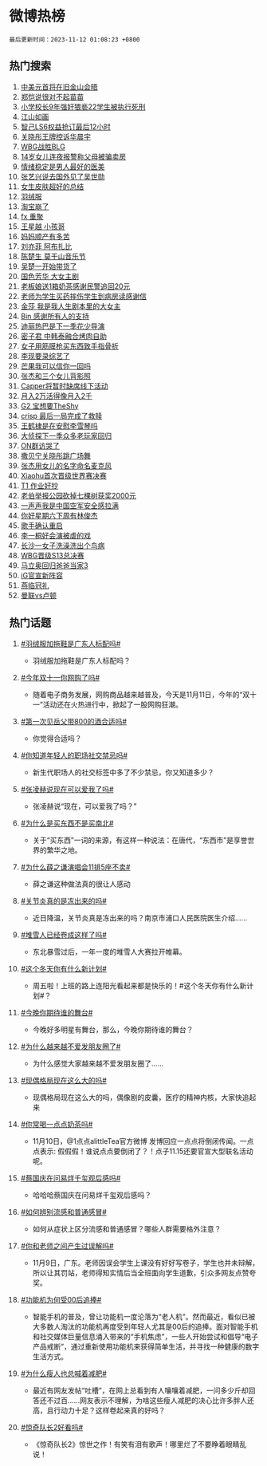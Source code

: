 # 微博热榜

`最后更新时间：2023-11-12 01:08:23 +0800`

## 热门搜索

1. [中美元首将在旧金山会晤](https://m.weibo.cn/search?containerid=100103type%3D1%26t%3D10%26q%3D%23%E4%B8%AD%E7%BE%8E%E5%85%83%E9%A6%96%E5%B0%86%E5%9C%A8%E6%97%A7%E9%87%91%E5%B1%B1%E4%BC%9A%E6%99%A4%23&stream_entry_id=51&isnewpage=1&extparam=seat%3D1%26cate%3D10103%26dgr%3D0%26pos%3D0%26q%3D%2523%25E4%25B8%25AD%25E7%25BE%258E%25E5%2585%2583%25E9%25A6%2596%25E5%25B0%2586%25E5%259C%25A8%25E6%2597%25A7%25E9%2587%2591%25E5%25B1%25B1%25E4%25BC%259A%25E6%2599%25A4%2523%26c_type%3D51%26filter_type%3Drealtimehot%26stream_entry_id%3D51%26display_time%3D1699722502%26pre_seqid%3D169972250254507129166)
1. [郑恺说很对不起苗苗](https://m.weibo.cn/search?containerid=100103type%3D1%26t%3D10%26q%3D%23%E9%83%91%E6%81%BA%E8%AF%B4%E5%BE%88%E5%AF%B9%E4%B8%8D%E8%B5%B7%E8%8B%97%E8%8B%97%23&stream_entry_id=31&isnewpage=1&extparam=seat%3D1%26flag%3D2%26dgr%3D0%26stream_entry_id%3D31%26filter_type%3Drealtimehot%26lcate%3D5001%26band_rank%3D1%26realpos%3D1%26pos%3D0%26q%3D%2523%25E9%2583%2591%25E6%2581%25BA%25E8%25AF%25B4%25E5%25BE%2588%25E5%25AF%25B9%25E4%25B8%258D%25E8%25B5%25B7%25E8%258B%2597%25E8%258B%2597%2523%26c_type%3D31%26cate%3D5001%26display_time%3D1699722502%26pre_seqid%3D169972250254507129166)
1. [小学校长9年强奸猥亵22学生被执行死刑](https://m.weibo.cn/search?containerid=100103type%3D1%26t%3D10%26q%3D%23%E5%B0%8F%E5%AD%A6%E6%A0%A1%E9%95%BF9%E5%B9%B4%E5%BC%BA%E5%A5%B8%E7%8C%A5%E4%BA%B522%E5%AD%A6%E7%94%9F%E8%A2%AB%E6%89%A7%E8%A1%8C%E6%AD%BB%E5%88%91%23&stream_entry_id=31&isnewpage=1&extparam=seat%3D1%26flag%3D1%26dgr%3D0%26stream_entry_id%3D31%26filter_type%3Drealtimehot%26lcate%3D5001%26band_rank%3D2%26realpos%3D2%26pos%3D1%26q%3D%2523%25E5%25B0%258F%25E5%25AD%25A6%25E6%25A0%25A1%25E9%2595%25BF9%25E5%25B9%25B4%25E5%25BC%25BA%25E5%25A5%25B8%25E7%258C%25A5%25E4%25BA%25B522%25E5%25AD%25A6%25E7%2594%259F%25E8%25A2%25AB%25E6%2589%25A7%25E8%25A1%258C%25E6%25AD%25BB%25E5%2588%2591%2523%26c_type%3D31%26cate%3D5001%26display_time%3D1699722502%26pre_seqid%3D169972250254507129166)
1. [江山如画](https://m.weibo.cn/search?containerid=100103type%3D1%26t%3D10%26q%3D%23%E6%B1%9F%E5%B1%B1%E5%A6%82%E7%94%BB%23&stream_entry_id=31&isnewpage=1&extparam=seat%3D1%26flag%3D0%26dgr%3D0%26stream_entry_id%3D31%26filter_type%3Drealtimehot%26lcate%3D5001%26band_rank%3D3%26realpos%3D3%26pos%3D2%26q%3D%2523%25E6%25B1%259F%25E5%25B1%25B1%25E5%25A6%2582%25E7%2594%25BB%2523%26c_type%3D31%26cate%3D5001%26display_time%3D1699722502%26pre_seqid%3D169972250254507129166)
1. [智己LS6权益抢订最后12小时](https://m.weibo.cn/search?containerid=100103type%3D1%26t%3D10%26q%3D%23%E6%99%BA%E5%B7%B1LS6%E6%9D%83%E7%9B%8A%E6%8A%A2%E8%AE%A2%E6%9C%80%E5%90%8E12%E5%B0%8F%E6%97%B6%23&stream_entry_id=31&isnewpage=1&extparam=seat%3D1%26cate%3D5001%26topic_ad%3D1%26is_ad_pos%3D1%26stream_entry_id%3D31%26filter_type%3Drealtimehot%26lcate%3D5001%26dgr%3D0%26pos%3D3%26q%3D%2523%25E6%2599%25BA%25E5%25B7%25B1LS6%25E6%259D%2583%25E7%259B%258A%25E6%258A%25A2%25E8%25AE%25A2%25E6%259C%2580%25E5%2590%258E12%25E5%25B0%258F%25E6%2597%25B6%2523%26c_type%3D31%26adid%3D211281%26band_rank%3D4%26display_time%3D1699722502%26pre_seqid%3D169972250254507129166)
1. [关晓彤王牌控诉华晨宇](https://m.weibo.cn/search?containerid=100103type%3D1%26t%3D10%26q%3D%E5%85%B3%E6%99%93%E5%BD%A4%E7%8E%8B%E7%89%8C%E6%8E%A7%E8%AF%89%E5%8D%8E%E6%99%A8%E5%AE%87&stream_entry_id=31&isnewpage=1&extparam=seat%3D1%26flag%3D2%26dgr%3D0%26stream_entry_id%3D31%26filter_type%3Drealtimehot%26lcate%3D5001%26band_rank%3D4%26realpos%3D4%26pos%3D4%26q%3D%25E5%2585%25B3%25E6%2599%2593%25E5%25BD%25A4%25E7%258E%258B%25E7%2589%258C%25E6%258E%25A7%25E8%25AF%2589%25E5%258D%258E%25E6%2599%25A8%25E5%25AE%2587%26c_type%3D31%26cate%3D5001%26display_time%3D1699722502%26pre_seqid%3D169972250254507129166)
1. [WBG战胜BLG](https://m.weibo.cn/search?containerid=100103type%3D1%26t%3D10%26q%3D%23WBG%E6%88%98%E8%83%9CBLG%23&stream_entry_id=31&isnewpage=1&extparam=seat%3D1%26flag%3D16%26dgr%3D0%26stream_entry_id%3D31%26filter_type%3Drealtimehot%26lcate%3D5001%26band_rank%3D5%26realpos%3D5%26pos%3D5%26q%3D%2523WBG%25E6%2588%2598%25E8%2583%259CBLG%2523%26c_type%3D31%26cate%3D5001%26display_time%3D1699722502%26pre_seqid%3D169972250254507129166)
1. [14岁女儿连夜报警称父母被骗卖房](https://m.weibo.cn/search?containerid=100103type%3D1%26t%3D10%26q%3D%2314%E5%B2%81%E5%A5%B3%E5%84%BF%E8%BF%9E%E5%A4%9C%E6%8A%A5%E8%AD%A6%E7%A7%B0%E7%88%B6%E6%AF%8D%E8%A2%AB%E9%AA%97%E5%8D%96%E6%88%BF%23&stream_entry_id=31&isnewpage=1&extparam=seat%3D1%26flag%3D32768%26dgr%3D0%26stream_entry_id%3D31%26filter_type%3Drealtimehot%26lcate%3D5001%26band_rank%3D6%26realpos%3D6%26pos%3D6%26q%3D%252314%25E5%25B2%2581%25E5%25A5%25B3%25E5%2584%25BF%25E8%25BF%259E%25E5%25A4%259C%25E6%258A%25A5%25E8%25AD%25A6%25E7%25A7%25B0%25E7%2588%25B6%25E6%25AF%258D%25E8%25A2%25AB%25E9%25AA%2597%25E5%258D%2596%25E6%2588%25BF%2523%26c_type%3D31%26cate%3D5001%26display_time%3D1699722502%26pre_seqid%3D169972250254507129166)
1. [情绪稳定是男人最好的医美](https://m.weibo.cn/search?containerid=100103type%3D1%26t%3D10%26q%3D%E6%83%85%E7%BB%AA%E7%A8%B3%E5%AE%9A%E6%98%AF%E7%94%B7%E4%BA%BA%E6%9C%80%E5%A5%BD%E7%9A%84%E5%8C%BB%E7%BE%8E&stream_entry_id=31&isnewpage=1&extparam=seat%3D1%26flag%3D1%26dgr%3D0%26stream_entry_id%3D31%26filter_type%3Drealtimehot%26lcate%3D5001%26band_rank%3D7%26realpos%3D7%26pos%3D7%26q%3D%25E6%2583%2585%25E7%25BB%25AA%25E7%25A8%25B3%25E5%25AE%259A%25E6%2598%25AF%25E7%2594%25B7%25E4%25BA%25BA%25E6%259C%2580%25E5%25A5%25BD%25E7%259A%2584%25E5%258C%25BB%25E7%25BE%258E%26c_type%3D31%26cate%3D5001%26display_time%3D1699722502%26pre_seqid%3D169972250254507129166)
1. [张艺兴说去国外见了吴世勋](https://m.weibo.cn/search?containerid=100103type%3D1%26t%3D10%26q%3D%23%E5%BC%A0%E8%89%BA%E5%85%B4%E8%AF%B4%E5%8E%BB%E5%9B%BD%E5%A4%96%E8%A7%81%E4%BA%86%E5%90%B4%E4%B8%96%E5%8B%8B%23&stream_entry_id=31&isnewpage=1&extparam=seat%3D1%26flag%3D0%26dgr%3D0%26stream_entry_id%3D31%26filter_type%3Drealtimehot%26lcate%3D5001%26band_rank%3D8%26realpos%3D8%26pos%3D8%26q%3D%2523%25E5%25BC%25A0%25E8%2589%25BA%25E5%2585%25B4%25E8%25AF%25B4%25E5%258E%25BB%25E5%259B%25BD%25E5%25A4%2596%25E8%25A7%2581%25E4%25BA%2586%25E5%2590%25B4%25E4%25B8%2596%25E5%258B%258B%2523%26c_type%3D31%26cate%3D5001%26display_time%3D1699722502%26pre_seqid%3D169972250254507129166)
1. [女生皮肤超好的总结](https://m.weibo.cn/search?containerid=100103type%3D1%26t%3D10%26q%3D%E5%A5%B3%E7%94%9F%E7%9A%AE%E8%82%A4%E8%B6%85%E5%A5%BD%E7%9A%84%E6%80%BB%E7%BB%93&stream_entry_id=31&isnewpage=1&extparam=seat%3D1%26flag%3D0%26dgr%3D0%26stream_entry_id%3D31%26filter_type%3Drealtimehot%26lcate%3D5001%26band_rank%3D9%26realpos%3D9%26pos%3D9%26q%3D%25E5%25A5%25B3%25E7%2594%259F%25E7%259A%25AE%25E8%2582%25A4%25E8%25B6%2585%25E5%25A5%25BD%25E7%259A%2584%25E6%2580%25BB%25E7%25BB%2593%26c_type%3D31%26cate%3D5001%26display_time%3D1699722502%26pre_seqid%3D169972250254507129166)
1. [羽绒服](https://m.weibo.cn/search?containerid=100103type%3D1%26t%3D10%26q%3D%E7%BE%BD%E7%BB%92%E6%9C%8D&stream_entry_id=31&isnewpage=1&extparam=seat%3D1%26flag%3D0%26dgr%3D0%26stream_entry_id%3D31%26filter_type%3Drealtimehot%26lcate%3D5001%26band_rank%3D10%26realpos%3D10%26pos%3D10%26q%3D%25E7%25BE%25BD%25E7%25BB%2592%25E6%259C%258D%26c_type%3D31%26cate%3D5001%26display_time%3D1699722502%26pre_seqid%3D169972250254507129166)
1. [淘宝崩了](https://m.weibo.cn/search?containerid=100103type%3D1%26t%3D10%26q%3D%E6%B7%98%E5%AE%9D%E5%B4%A9%E4%BA%86&stream_entry_id=31&isnewpage=1&extparam=seat%3D1%26flag%3D2%26dgr%3D0%26stream_entry_id%3D31%26filter_type%3Drealtimehot%26lcate%3D5001%26band_rank%3D11%26realpos%3D11%26pos%3D11%26q%3D%25E6%25B7%2598%25E5%25AE%259D%25E5%25B4%25A9%25E4%25BA%2586%26c_type%3D31%26cate%3D5001%26display_time%3D1699722502%26pre_seqid%3D169972250254507129166)
1. [fx 重聚](https://m.weibo.cn/search?containerid=100103type%3D1%26t%3D10%26q%3Dfx+%E9%87%8D%E8%81%9A&stream_entry_id=31&isnewpage=1&extparam=seat%3D1%26flag%3D0%26dgr%3D0%26stream_entry_id%3D31%26filter_type%3Drealtimehot%26lcate%3D5001%26band_rank%3D12%26realpos%3D12%26pos%3D12%26q%3Dfx%2520%25E9%2587%258D%25E8%2581%259A%26c_type%3D31%26cate%3D5001%26display_time%3D1699722502%26pre_seqid%3D169972250254507129166)
1. [王星越 小孩哥](https://m.weibo.cn/search?containerid=100103type%3D1%26t%3D10%26q%3D%E7%8E%8B%E6%98%9F%E8%B6%8A+%E5%B0%8F%E5%AD%A9%E5%93%A5&stream_entry_id=31&isnewpage=1&extparam=seat%3D1%26flag%3D0%26dgr%3D0%26stream_entry_id%3D31%26filter_type%3Drealtimehot%26lcate%3D5001%26band_rank%3D13%26realpos%3D13%26pos%3D13%26q%3D%25E7%258E%258B%25E6%2598%259F%25E8%25B6%258A%2520%25E5%25B0%258F%25E5%25AD%25A9%25E5%2593%25A5%26c_type%3D31%26cate%3D5001%26display_time%3D1699722502%26pre_seqid%3D169972250254507129166)
1. [妈妈顺产有多苦](https://m.weibo.cn/search?containerid=100103type%3D1%26t%3D10%26q%3D%23%E5%A6%88%E5%A6%88%E9%A1%BA%E4%BA%A7%E6%9C%89%E5%A4%9A%E8%8B%A6%23&stream_entry_id=31&isnewpage=1&extparam=seat%3D1%26flag%3D1%26dgr%3D0%26stream_entry_id%3D31%26filter_type%3Drealtimehot%26lcate%3D5001%26band_rank%3D14%26realpos%3D14%26pos%3D14%26q%3D%2523%25E5%25A6%2588%25E5%25A6%2588%25E9%25A1%25BA%25E4%25BA%25A7%25E6%259C%2589%25E5%25A4%259A%25E8%258B%25A6%2523%26c_type%3D31%26cate%3D5001%26display_time%3D1699722502%26pre_seqid%3D169972250254507129166)
1. [刘亦菲 阿布扎比](https://m.weibo.cn/search?containerid=100103type%3D1%26t%3D10%26q%3D%E5%88%98%E4%BA%A6%E8%8F%B2+%E9%98%BF%E5%B8%83%E6%89%8E%E6%AF%94&stream_entry_id=31&isnewpage=1&extparam=seat%3D1%26flag%3D0%26dgr%3D0%26stream_entry_id%3D31%26filter_type%3Drealtimehot%26lcate%3D5001%26band_rank%3D15%26realpos%3D15%26pos%3D15%26q%3D%25E5%2588%2598%25E4%25BA%25A6%25E8%258F%25B2%2520%25E9%2598%25BF%25E5%25B8%2583%25E6%2589%258E%25E6%25AF%2594%26c_type%3D31%26cate%3D5001%26display_time%3D1699722502%26pre_seqid%3D169972250254507129166)
1. [陈楚生 莫干山音乐节](https://m.weibo.cn/search?containerid=100103type%3D1%26t%3D10%26q%3D%E9%99%88%E6%A5%9A%E7%94%9F+%E8%8E%AB%E5%B9%B2%E5%B1%B1%E9%9F%B3%E4%B9%90%E8%8A%82&stream_entry_id=31&isnewpage=1&extparam=seat%3D1%26flag%3D0%26dgr%3D0%26stream_entry_id%3D31%26filter_type%3Drealtimehot%26lcate%3D5001%26band_rank%3D16%26realpos%3D16%26pos%3D16%26q%3D%25E9%2599%2588%25E6%25A5%259A%25E7%2594%259F%2520%25E8%258E%25AB%25E5%25B9%25B2%25E5%25B1%25B1%25E9%259F%25B3%25E4%25B9%2590%25E8%258A%2582%26c_type%3D31%26cate%3D5001%26display_time%3D1699722502%26pre_seqid%3D169972250254507129166)
1. [吴楚一开始带货了](https://m.weibo.cn/search?containerid=100103type%3D1%26t%3D10%26q%3D%23%E5%90%B4%E6%A5%9A%E4%B8%80%E5%BC%80%E5%A7%8B%E5%B8%A6%E8%B4%A7%E4%BA%86%23&stream_entry_id=31&isnewpage=1&extparam=seat%3D1%26flag%3D0%26dgr%3D0%26stream_entry_id%3D31%26filter_type%3Drealtimehot%26lcate%3D5001%26band_rank%3D17%26realpos%3D17%26pos%3D17%26q%3D%2523%25E5%2590%25B4%25E6%25A5%259A%25E4%25B8%2580%25E5%25BC%2580%25E5%25A7%258B%25E5%25B8%25A6%25E8%25B4%25A7%25E4%25BA%2586%2523%26c_type%3D31%26cate%3D5001%26display_time%3D1699722502%26pre_seqid%3D169972250254507129166)
1. [国色芳华 大女主剧](https://m.weibo.cn/search?containerid=100103type%3D1%26t%3D10%26q%3D%E5%9B%BD%E8%89%B2%E8%8A%B3%E5%8D%8E+%E5%A4%A7%E5%A5%B3%E4%B8%BB%E5%89%A7&stream_entry_id=31&isnewpage=1&extparam=seat%3D1%26flag%3D0%26dgr%3D0%26stream_entry_id%3D31%26filter_type%3Drealtimehot%26lcate%3D5001%26band_rank%3D18%26realpos%3D18%26pos%3D18%26q%3D%25E5%259B%25BD%25E8%2589%25B2%25E8%258A%25B3%25E5%258D%258E%2520%25E5%25A4%25A7%25E5%25A5%25B3%25E4%25B8%25BB%25E5%2589%25A7%26c_type%3D31%26cate%3D5001%26display_time%3D1699722502%26pre_seqid%3D169972250254507129166)
1. [老板娘送1箱奶茶感谢民警追回20元](https://m.weibo.cn/search?containerid=100103type%3D1%26t%3D10%26q%3D%23%E8%80%81%E6%9D%BF%E5%A8%98%E9%80%811%E7%AE%B1%E5%A5%B6%E8%8C%B6%E6%84%9F%E8%B0%A2%E6%B0%91%E8%AD%A6%E8%BF%BD%E5%9B%9E20%E5%85%83%23&stream_entry_id=31&isnewpage=1&extparam=seat%3D1%26flag%3D32768%26dgr%3D0%26stream_entry_id%3D31%26filter_type%3Drealtimehot%26lcate%3D5001%26band_rank%3D19%26realpos%3D19%26pos%3D19%26q%3D%2523%25E8%2580%2581%25E6%259D%25BF%25E5%25A8%2598%25E9%2580%25811%25E7%25AE%25B1%25E5%25A5%25B6%25E8%258C%25B6%25E6%2584%259F%25E8%25B0%25A2%25E6%25B0%2591%25E8%25AD%25A6%25E8%25BF%25BD%25E5%259B%259E20%25E5%2585%2583%2523%26c_type%3D31%26cate%3D5001%26display_time%3D1699722502%26pre_seqid%3D169972250254507129166)
1. [老师为学生买药摔伤学生到病房读感谢信](https://m.weibo.cn/search?containerid=100103type%3D1%26t%3D10%26q%3D%23%E8%80%81%E5%B8%88%E4%B8%BA%E5%AD%A6%E7%94%9F%E4%B9%B0%E8%8D%AF%E6%91%94%E4%BC%A4%E5%AD%A6%E7%94%9F%E5%88%B0%E7%97%85%E6%88%BF%E8%AF%BB%E6%84%9F%E8%B0%A2%E4%BF%A1%23&stream_entry_id=31&isnewpage=1&extparam=seat%3D1%26flag%3D32768%26dgr%3D0%26stream_entry_id%3D31%26filter_type%3Drealtimehot%26lcate%3D5001%26band_rank%3D20%26realpos%3D20%26pos%3D20%26q%3D%2523%25E8%2580%2581%25E5%25B8%2588%25E4%25B8%25BA%25E5%25AD%25A6%25E7%2594%259F%25E4%25B9%25B0%25E8%258D%25AF%25E6%2591%2594%25E4%25BC%25A4%25E5%25AD%25A6%25E7%2594%259F%25E5%2588%25B0%25E7%2597%2585%25E6%2588%25BF%25E8%25AF%25BB%25E6%2584%259F%25E8%25B0%25A2%25E4%25BF%25A1%2523%26c_type%3D31%26cate%3D5001%26display_time%3D1699722502%26pre_seqid%3D169972250254507129166)
1. [金莎 我是我人生剧本里的大女主](https://m.weibo.cn/search?containerid=100103type%3D1%26t%3D10%26q%3D%E9%87%91%E8%8E%8E+%E6%88%91%E6%98%AF%E6%88%91%E4%BA%BA%E7%94%9F%E5%89%A7%E6%9C%AC%E9%87%8C%E7%9A%84%E5%A4%A7%E5%A5%B3%E4%B8%BB&stream_entry_id=31&isnewpage=1&extparam=seat%3D1%26flag%3D0%26dgr%3D0%26stream_entry_id%3D31%26filter_type%3Drealtimehot%26lcate%3D5001%26band_rank%3D21%26realpos%3D21%26pos%3D21%26q%3D%25E9%2587%2591%25E8%258E%258E%2520%25E6%2588%2591%25E6%2598%25AF%25E6%2588%2591%25E4%25BA%25BA%25E7%2594%259F%25E5%2589%25A7%25E6%259C%25AC%25E9%2587%258C%25E7%259A%2584%25E5%25A4%25A7%25E5%25A5%25B3%25E4%25B8%25BB%26c_type%3D31%26cate%3D5001%26display_time%3D1699722502%26pre_seqid%3D169972250254507129166)
1. [Bin 感谢所有人的支持](https://m.weibo.cn/search?containerid=100103type%3D1%26t%3D10%26q%3DBin+%E6%84%9F%E8%B0%A2%E6%89%80%E6%9C%89%E4%BA%BA%E7%9A%84%E6%94%AF%E6%8C%81&stream_entry_id=31&isnewpage=1&extparam=seat%3D1%26flag%3D0%26dgr%3D0%26stream_entry_id%3D31%26filter_type%3Drealtimehot%26lcate%3D5001%26band_rank%3D22%26realpos%3D22%26pos%3D22%26q%3DBin%2520%25E6%2584%259F%25E8%25B0%25A2%25E6%2589%2580%25E6%259C%2589%25E4%25BA%25BA%25E7%259A%2584%25E6%2594%25AF%25E6%258C%2581%26c_type%3D31%26cate%3D5001%26display_time%3D1699722502%26pre_seqid%3D169972250254507129166)
1. [迪丽热巴是下一季花少导演](https://m.weibo.cn/search?containerid=100103type%3D1%26t%3D10%26q%3D%23%E8%BF%AA%E4%B8%BD%E7%83%AD%E5%B7%B4%E6%98%AF%E4%B8%8B%E4%B8%80%E5%AD%A3%E8%8A%B1%E5%B0%91%E5%AF%BC%E6%BC%94%23&stream_entry_id=31&isnewpage=1&extparam=seat%3D1%26flag%3D0%26dgr%3D0%26stream_entry_id%3D31%26filter_type%3Drealtimehot%26lcate%3D5001%26band_rank%3D23%26realpos%3D23%26pos%3D23%26q%3D%2523%25E8%25BF%25AA%25E4%25B8%25BD%25E7%2583%25AD%25E5%25B7%25B4%25E6%2598%25AF%25E4%25B8%258B%25E4%25B8%2580%25E5%25AD%25A3%25E8%258A%25B1%25E5%25B0%2591%25E5%25AF%25BC%25E6%25BC%2594%2523%26c_type%3D31%26cate%3D5001%26display_time%3D1699722502%26pre_seqid%3D169972250254507129166)
1. [密子君 中韩泰融合烤肉自助](https://m.weibo.cn/search?containerid=100103type%3D1%26t%3D10%26q%3D%E5%AF%86%E5%AD%90%E5%90%9B+%E4%B8%AD%E9%9F%A9%E6%B3%B0%E8%9E%8D%E5%90%88%E7%83%A4%E8%82%89%E8%87%AA%E5%8A%A9&stream_entry_id=31&isnewpage=1&extparam=seat%3D1%26flag%3D0%26dgr%3D0%26stream_entry_id%3D31%26filter_type%3Drealtimehot%26lcate%3D5001%26band_rank%3D24%26realpos%3D24%26pos%3D24%26q%3D%25E5%25AF%2586%25E5%25AD%2590%25E5%2590%259B%2520%25E4%25B8%25AD%25E9%259F%25A9%25E6%25B3%25B0%25E8%259E%258D%25E5%2590%2588%25E7%2583%25A4%25E8%2582%2589%25E8%2587%25AA%25E5%258A%25A9%26c_type%3D31%26cate%3D5001%26display_time%3D1699722502%26pre_seqid%3D169972250254507129166)
1. [女子用筋膜枪买东西致手指骨折](https://m.weibo.cn/search?containerid=100103type%3D1%26t%3D10%26q%3D%23%E5%A5%B3%E5%AD%90%E7%94%A8%E7%AD%8B%E8%86%9C%E6%9E%AA%E4%B9%B0%E4%B8%9C%E8%A5%BF%E8%87%B4%E6%89%8B%E6%8C%87%E9%AA%A8%E6%8A%98%23&stream_entry_id=31&isnewpage=1&extparam=seat%3D1%26flag%3D0%26dgr%3D0%26stream_entry_id%3D31%26filter_type%3Drealtimehot%26lcate%3D5001%26band_rank%3D25%26realpos%3D25%26pos%3D25%26q%3D%2523%25E5%25A5%25B3%25E5%25AD%2590%25E7%2594%25A8%25E7%25AD%258B%25E8%2586%259C%25E6%259E%25AA%25E4%25B9%25B0%25E4%25B8%259C%25E8%25A5%25BF%25E8%2587%25B4%25E6%2589%258B%25E6%258C%2587%25E9%25AA%25A8%25E6%258A%2598%2523%26c_type%3D31%26cate%3D5001%26display_time%3D1699722502%26pre_seqid%3D169972250254507129166)
1. [李现要录综艺了](https://m.weibo.cn/search?containerid=100103type%3D1%26t%3D10%26q%3D%23%E6%9D%8E%E7%8E%B0%E8%A6%81%E5%BD%95%E7%BB%BC%E8%89%BA%E4%BA%86%23&stream_entry_id=31&isnewpage=1&extparam=seat%3D1%26flag%3D0%26dgr%3D0%26stream_entry_id%3D31%26filter_type%3Drealtimehot%26lcate%3D5001%26band_rank%3D26%26realpos%3D26%26pos%3D26%26q%3D%2523%25E6%259D%258E%25E7%258E%25B0%25E8%25A6%2581%25E5%25BD%2595%25E7%25BB%25BC%25E8%2589%25BA%25E4%25BA%2586%2523%26c_type%3D31%26cate%3D5001%26display_time%3D1699722502%26pre_seqid%3D169972250254507129166)
1. [芒果我可以信你一回吗](https://m.weibo.cn/search?containerid=100103type%3D1%26t%3D10%26q%3D%23%E8%8A%92%E6%9E%9C%E6%88%91%E5%8F%AF%E4%BB%A5%E4%BF%A1%E4%BD%A0%E4%B8%80%E5%9B%9E%E5%90%97%23&stream_entry_id=31&isnewpage=1&extparam=seat%3D1%26flag%3D0%26dgr%3D0%26stream_entry_id%3D31%26filter_type%3Drealtimehot%26lcate%3D5001%26band_rank%3D27%26realpos%3D27%26pos%3D27%26q%3D%2523%25E8%258A%2592%25E6%259E%259C%25E6%2588%2591%25E5%258F%25AF%25E4%25BB%25A5%25E4%25BF%25A1%25E4%25BD%25A0%25E4%25B8%2580%25E5%259B%259E%25E5%2590%2597%2523%26c_type%3D31%26cate%3D5001%26display_time%3D1699722502%26pre_seqid%3D169972250254507129166)
1. [张杰和三个女儿背影照](https://m.weibo.cn/search?containerid=100103type%3D1%26t%3D10%26q%3D%23%E5%BC%A0%E6%9D%B0%E5%92%8C%E4%B8%89%E4%B8%AA%E5%A5%B3%E5%84%BF%E8%83%8C%E5%BD%B1%E7%85%A7%23&stream_entry_id=31&isnewpage=1&extparam=seat%3D1%26flag%3D0%26dgr%3D0%26stream_entry_id%3D31%26filter_type%3Drealtimehot%26lcate%3D5001%26band_rank%3D28%26realpos%3D28%26pos%3D28%26q%3D%2523%25E5%25BC%25A0%25E6%259D%25B0%25E5%2592%258C%25E4%25B8%2589%25E4%25B8%25AA%25E5%25A5%25B3%25E5%2584%25BF%25E8%2583%258C%25E5%25BD%25B1%25E7%2585%25A7%2523%26c_type%3D31%26cate%3D5001%26display_time%3D1699722502%26pre_seqid%3D169972250254507129166)
1. [Capper将暂时缺席线下活动](https://m.weibo.cn/search?containerid=100103type%3D1%26t%3D10%26q%3DCapper%E5%B0%86%E6%9A%82%E6%97%B6%E7%BC%BA%E5%B8%AD%E7%BA%BF%E4%B8%8B%E6%B4%BB%E5%8A%A8&stream_entry_id=31&isnewpage=1&extparam=seat%3D1%26flag%3D0%26dgr%3D0%26stream_entry_id%3D31%26filter_type%3Drealtimehot%26lcate%3D5001%26band_rank%3D29%26realpos%3D29%26pos%3D29%26q%3DCapper%25E5%25B0%2586%25E6%259A%2582%25E6%2597%25B6%25E7%25BC%25BA%25E5%25B8%25AD%25E7%25BA%25BF%25E4%25B8%258B%25E6%25B4%25BB%25E5%258A%25A8%26c_type%3D31%26cate%3D5001%26display_time%3D1699722502%26pre_seqid%3D169972250254507129166)
1. [月入2万活得像月入2千](https://m.weibo.cn/search?containerid=100103type%3D1%26t%3D10%26q%3D%23%E6%9C%88%E5%85%A52%E4%B8%87%E6%B4%BB%E5%BE%97%E5%83%8F%E6%9C%88%E5%85%A52%E5%8D%83%23&stream_entry_id=31&isnewpage=1&extparam=seat%3D1%26flag%3D0%26dgr%3D0%26stream_entry_id%3D31%26filter_type%3Drealtimehot%26lcate%3D5001%26band_rank%3D30%26realpos%3D30%26pos%3D30%26q%3D%2523%25E6%259C%2588%25E5%2585%25A52%25E4%25B8%2587%25E6%25B4%25BB%25E5%25BE%2597%25E5%2583%258F%25E6%259C%2588%25E5%2585%25A52%25E5%258D%2583%2523%26c_type%3D31%26cate%3D5001%26display_time%3D1699722502%26pre_seqid%3D169972250254507129166)
1. [G2 宝想要TheShy](https://m.weibo.cn/search?containerid=100103type%3D1%26t%3D10%26q%3DG2+%E5%AE%9D%E6%83%B3%E8%A6%81TheShy&stream_entry_id=31&isnewpage=1&extparam=seat%3D1%26flag%3D0%26dgr%3D0%26stream_entry_id%3D31%26filter_type%3Drealtimehot%26lcate%3D5001%26band_rank%3D31%26realpos%3D31%26pos%3D31%26q%3DG2%2520%25E5%25AE%259D%25E6%2583%25B3%25E8%25A6%2581TheShy%26c_type%3D31%26cate%3D5001%26display_time%3D1699722502%26pre_seqid%3D169972250254507129166)
1. [crisp 最后一局完成了救赎](https://m.weibo.cn/search?containerid=100103type%3D1%26t%3D10%26q%3Dcrisp+%E6%9C%80%E5%90%8E%E4%B8%80%E5%B1%80%E5%AE%8C%E6%88%90%E4%BA%86%E6%95%91%E8%B5%8E&stream_entry_id=31&isnewpage=1&extparam=seat%3D1%26flag%3D0%26dgr%3D0%26stream_entry_id%3D31%26filter_type%3Drealtimehot%26lcate%3D5001%26band_rank%3D32%26realpos%3D32%26pos%3D32%26q%3Dcrisp%2520%25E6%259C%2580%25E5%2590%258E%25E4%25B8%2580%25E5%25B1%2580%25E5%25AE%258C%25E6%2588%2590%25E4%25BA%2586%25E6%2595%2591%25E8%25B5%258E%26c_type%3D31%26cate%3D5001%26display_time%3D1699722502%26pre_seqid%3D169972250254507129166)
1. [王鹤棣是在安慰李雪琴吗](https://m.weibo.cn/search?containerid=100103type%3D1%26t%3D10%26q%3D%23%E7%8E%8B%E9%B9%A4%E6%A3%A3%E6%98%AF%E5%9C%A8%E5%AE%89%E6%85%B0%E6%9D%8E%E9%9B%AA%E7%90%B4%E5%90%97%23&stream_entry_id=31&isnewpage=1&extparam=seat%3D1%26flag%3D0%26dgr%3D0%26stream_entry_id%3D31%26filter_type%3Drealtimehot%26lcate%3D5001%26band_rank%3D33%26realpos%3D33%26pos%3D33%26q%3D%2523%25E7%258E%258B%25E9%25B9%25A4%25E6%25A3%25A3%25E6%2598%25AF%25E5%259C%25A8%25E5%25AE%2589%25E6%2585%25B0%25E6%259D%258E%25E9%259B%25AA%25E7%2590%25B4%25E5%2590%2597%2523%26c_type%3D31%26cate%3D5001%26display_time%3D1699722502%26pre_seqid%3D169972250254507129166)
1. [大侦探下一季众多老玩家回归](https://m.weibo.cn/search?containerid=100103type%3D1%26t%3D10%26q%3D%23%E5%A4%A7%E4%BE%A6%E6%8E%A2%E4%B8%8B%E4%B8%80%E5%AD%A3%E4%BC%97%E5%A4%9A%E8%80%81%E7%8E%A9%E5%AE%B6%E5%9B%9E%E5%BD%92%23&stream_entry_id=31&isnewpage=1&extparam=seat%3D1%26flag%3D0%26dgr%3D0%26stream_entry_id%3D31%26filter_type%3Drealtimehot%26lcate%3D5001%26band_rank%3D34%26realpos%3D34%26pos%3D34%26q%3D%2523%25E5%25A4%25A7%25E4%25BE%25A6%25E6%258E%25A2%25E4%25B8%258B%25E4%25B8%2580%25E5%25AD%25A3%25E4%25BC%2597%25E5%25A4%259A%25E8%2580%2581%25E7%258E%25A9%25E5%25AE%25B6%25E5%259B%259E%25E5%25BD%2592%2523%26c_type%3D31%26cate%3D5001%26display_time%3D1699722502%26pre_seqid%3D169972250254507129166)
1. [ON群访哭了](https://m.weibo.cn/search?containerid=100103type%3D1%26t%3D10%26q%3D%23ON%E7%BE%A4%E8%AE%BF%E5%93%AD%E4%BA%86%23&stream_entry_id=31&isnewpage=1&extparam=seat%3D1%26flag%3D0%26dgr%3D0%26stream_entry_id%3D31%26filter_type%3Drealtimehot%26lcate%3D5001%26band_rank%3D35%26realpos%3D35%26pos%3D35%26q%3D%2523ON%25E7%25BE%25A4%25E8%25AE%25BF%25E5%2593%25AD%25E4%25BA%2586%2523%26c_type%3D31%26cate%3D5001%26display_time%3D1699722502%26pre_seqid%3D169972250254507129166)
1. [撒贝宁关晓彤跳广场舞](https://m.weibo.cn/search?containerid=100103type%3D1%26t%3D10%26q%3D%23%E6%92%92%E8%B4%9D%E5%AE%81%E5%85%B3%E6%99%93%E5%BD%A4%E8%B7%B3%E5%B9%BF%E5%9C%BA%E8%88%9E%23&stream_entry_id=31&isnewpage=1&extparam=seat%3D1%26flag%3D1%26dgr%3D0%26stream_entry_id%3D31%26filter_type%3Drealtimehot%26lcate%3D5001%26band_rank%3D36%26realpos%3D36%26pos%3D36%26q%3D%2523%25E6%2592%2592%25E8%25B4%259D%25E5%25AE%2581%25E5%2585%25B3%25E6%2599%2593%25E5%25BD%25A4%25E8%25B7%25B3%25E5%25B9%25BF%25E5%259C%25BA%25E8%2588%259E%2523%26c_type%3D31%26cate%3D5001%26display_time%3D1699722502%26pre_seqid%3D169972250254507129166)
1. [张杰用女儿的名字命名麦克风](https://m.weibo.cn/search?containerid=100103type%3D1%26t%3D10%26q%3D%23%E5%BC%A0%E6%9D%B0%E7%94%A8%E5%A5%B3%E5%84%BF%E7%9A%84%E5%90%8D%E5%AD%97%E5%91%BD%E5%90%8D%E9%BA%A6%E5%85%8B%E9%A3%8E%23&stream_entry_id=31&isnewpage=1&extparam=seat%3D1%26flag%3D0%26dgr%3D0%26stream_entry_id%3D31%26filter_type%3Drealtimehot%26lcate%3D5001%26band_rank%3D37%26realpos%3D37%26pos%3D37%26q%3D%2523%25E5%25BC%25A0%25E6%259D%25B0%25E7%2594%25A8%25E5%25A5%25B3%25E5%2584%25BF%25E7%259A%2584%25E5%2590%258D%25E5%25AD%2597%25E5%2591%25BD%25E5%2590%258D%25E9%25BA%25A6%25E5%2585%258B%25E9%25A3%258E%2523%26c_type%3D31%26cate%3D5001%26display_time%3D1699722502%26pre_seqid%3D169972250254507129166)
1. [Xiaohu首次晋级世界赛决赛](https://m.weibo.cn/search?containerid=100103type%3D1%26t%3D10%26q%3D%23Xiaohu%E9%A6%96%E6%AC%A1%E6%99%8B%E7%BA%A7%E4%B8%96%E7%95%8C%E8%B5%9B%E5%86%B3%E8%B5%9B%23&stream_entry_id=31&isnewpage=1&extparam=seat%3D1%26flag%3D0%26dgr%3D0%26stream_entry_id%3D31%26filter_type%3Drealtimehot%26lcate%3D5001%26band_rank%3D38%26realpos%3D38%26pos%3D38%26q%3D%2523Xiaohu%25E9%25A6%2596%25E6%25AC%25A1%25E6%2599%258B%25E7%25BA%25A7%25E4%25B8%2596%25E7%2595%258C%25E8%25B5%259B%25E5%2586%25B3%25E8%25B5%259B%2523%26c_type%3D31%26cate%3D5001%26display_time%3D1699722502%26pre_seqid%3D169972250254507129166)
1. [T1 作业好抄](https://m.weibo.cn/search?containerid=100103type%3D1%26t%3D10%26q%3DT1+%E4%BD%9C%E4%B8%9A%E5%A5%BD%E6%8A%84&stream_entry_id=31&isnewpage=1&extparam=seat%3D1%26flag%3D0%26dgr%3D0%26stream_entry_id%3D31%26filter_type%3Drealtimehot%26lcate%3D5001%26band_rank%3D39%26realpos%3D39%26pos%3D39%26q%3DT1%2520%25E4%25BD%259C%25E4%25B8%259A%25E5%25A5%25BD%25E6%258A%2584%26c_type%3D31%26cate%3D5001%26display_time%3D1699722502%26pre_seqid%3D169972250254507129166)
1. [老伯举报公园砍掉七棵树获奖2000元](https://m.weibo.cn/search?containerid=100103type%3D1%26t%3D10%26q%3D%23%E8%80%81%E4%BC%AF%E4%B8%BE%E6%8A%A5%E5%85%AC%E5%9B%AD%E7%A0%8D%E6%8E%89%E4%B8%83%E6%A3%B5%E6%A0%91%E8%8E%B7%E5%A5%962000%E5%85%83%23&stream_entry_id=31&isnewpage=1&extparam=seat%3D1%26flag%3D32768%26dgr%3D0%26stream_entry_id%3D31%26filter_type%3Drealtimehot%26lcate%3D5001%26band_rank%3D40%26realpos%3D40%26pos%3D40%26q%3D%2523%25E8%2580%2581%25E4%25BC%25AF%25E4%25B8%25BE%25E6%258A%25A5%25E5%2585%25AC%25E5%259B%25AD%25E7%25A0%258D%25E6%258E%2589%25E4%25B8%2583%25E6%25A3%25B5%25E6%25A0%2591%25E8%258E%25B7%25E5%25A5%25962000%25E5%2585%2583%2523%26c_type%3D31%26cate%3D5001%26display_time%3D1699722502%26pre_seqid%3D169972250254507129166)
1. [一声声我是中国空军安全感拉满](https://m.weibo.cn/search?containerid=100103type%3D1%26t%3D10%26q%3D%23%E4%B8%80%E5%A3%B0%E5%A3%B0%E6%88%91%E6%98%AF%E4%B8%AD%E5%9B%BD%E7%A9%BA%E5%86%9B%E5%AE%89%E5%85%A8%E6%84%9F%E6%8B%89%E6%BB%A1%23&stream_entry_id=31&isnewpage=1&extparam=seat%3D1%26flag%3D0%26dgr%3D0%26stream_entry_id%3D31%26filter_type%3Drealtimehot%26lcate%3D5001%26band_rank%3D41%26realpos%3D41%26pos%3D41%26q%3D%2523%25E4%25B8%2580%25E5%25A3%25B0%25E5%25A3%25B0%25E6%2588%2591%25E6%2598%25AF%25E4%25B8%25AD%25E5%259B%25BD%25E7%25A9%25BA%25E5%2586%259B%25E5%25AE%2589%25E5%2585%25A8%25E6%2584%259F%25E6%258B%2589%25E6%25BB%25A1%2523%26c_type%3D31%26cate%3D5001%26display_time%3D1699722502%26pre_seqid%3D169972250254507129166)
1. [你好星期六下周有林俊杰](https://m.weibo.cn/search?containerid=100103type%3D1%26t%3D10%26q%3D%23%E4%BD%A0%E5%A5%BD%E6%98%9F%E6%9C%9F%E5%85%AD%E4%B8%8B%E5%91%A8%E6%9C%89%E6%9E%97%E4%BF%8A%E6%9D%B0%23&stream_entry_id=31&isnewpage=1&extparam=seat%3D1%26flag%3D0%26dgr%3D0%26stream_entry_id%3D31%26filter_type%3Drealtimehot%26lcate%3D5001%26band_rank%3D42%26realpos%3D42%26pos%3D42%26q%3D%2523%25E4%25BD%25A0%25E5%25A5%25BD%25E6%2598%259F%25E6%259C%259F%25E5%2585%25AD%25E4%25B8%258B%25E5%2591%25A8%25E6%259C%2589%25E6%259E%2597%25E4%25BF%258A%25E6%259D%25B0%2523%26c_type%3D31%26cate%3D5001%26display_time%3D1699722502%26pre_seqid%3D169972250254507129166)
1. [歌手确认重启](https://m.weibo.cn/search?containerid=100103type%3D1%26t%3D10%26q%3D%23%E6%AD%8C%E6%89%8B%E7%A1%AE%E8%AE%A4%E9%87%8D%E5%90%AF%23&stream_entry_id=31&isnewpage=1&extparam=seat%3D1%26flag%3D0%26dgr%3D0%26stream_entry_id%3D31%26filter_type%3Drealtimehot%26lcate%3D5001%26band_rank%3D43%26realpos%3D43%26pos%3D43%26q%3D%2523%25E6%25AD%258C%25E6%2589%258B%25E7%25A1%25AE%25E8%25AE%25A4%25E9%2587%258D%25E5%2590%25AF%2523%26c_type%3D31%26cate%3D5001%26display_time%3D1699722502%26pre_seqid%3D169972250254507129166)
1. [李一桐好会演被虐的戏](https://m.weibo.cn/search?containerid=100103type%3D1%26t%3D10%26q%3D%E6%9D%8E%E4%B8%80%E6%A1%90%E5%A5%BD%E4%BC%9A%E6%BC%94%E8%A2%AB%E8%99%90%E7%9A%84%E6%88%8F&stream_entry_id=31&isnewpage=1&extparam=seat%3D1%26flag%3D0%26dgr%3D0%26stream_entry_id%3D31%26filter_type%3Drealtimehot%26lcate%3D5001%26band_rank%3D44%26realpos%3D44%26pos%3D44%26q%3D%25E6%259D%258E%25E4%25B8%2580%25E6%25A1%2590%25E5%25A5%25BD%25E4%25BC%259A%25E6%25BC%2594%25E8%25A2%25AB%25E8%2599%2590%25E7%259A%2584%25E6%2588%258F%26c_type%3D31%26cate%3D5001%26display_time%3D1699722502%26pre_seqid%3D169972250254507129166)
1. [长沙一女子洗澡洗出个鸟病](https://m.weibo.cn/search?containerid=100103type%3D1%26t%3D10%26q%3D%23%E9%95%BF%E6%B2%99%E4%B8%80%E5%A5%B3%E5%AD%90%E6%B4%97%E6%BE%A1%E6%B4%97%E5%87%BA%E4%B8%AA%E9%B8%9F%E7%97%85%23&stream_entry_id=31&isnewpage=1&extparam=seat%3D1%26flag%3D0%26dgr%3D0%26stream_entry_id%3D31%26filter_type%3Drealtimehot%26lcate%3D5001%26band_rank%3D45%26realpos%3D45%26pos%3D45%26q%3D%2523%25E9%2595%25BF%25E6%25B2%2599%25E4%25B8%2580%25E5%25A5%25B3%25E5%25AD%2590%25E6%25B4%2597%25E6%25BE%25A1%25E6%25B4%2597%25E5%2587%25BA%25E4%25B8%25AA%25E9%25B8%259F%25E7%2597%2585%2523%26c_type%3D31%26cate%3D5001%26display_time%3D1699722502%26pre_seqid%3D169972250254507129166)
1. [WBG晋级S13总决赛](https://m.weibo.cn/search?containerid=100103type%3D1%26t%3D10%26q%3D%23WBG%E6%99%8B%E7%BA%A7S13%E6%80%BB%E5%86%B3%E8%B5%9B%23&stream_entry_id=31&isnewpage=1&extparam=seat%3D1%26flag%3D0%26dgr%3D0%26stream_entry_id%3D31%26filter_type%3Drealtimehot%26lcate%3D5001%26band_rank%3D46%26realpos%3D46%26pos%3D46%26q%3D%2523WBG%25E6%2599%258B%25E7%25BA%25A7S13%25E6%2580%25BB%25E5%2586%25B3%25E8%25B5%259B%2523%26c_type%3D31%26cate%3D5001%26display_time%3D1699722502%26pre_seqid%3D169972250254507129166)
1. [马立奥回归爸爸当家3](https://m.weibo.cn/search?containerid=100103type%3D1%26t%3D10%26q%3D%23%E9%A9%AC%E7%AB%8B%E5%A5%A5%E5%9B%9E%E5%BD%92%E7%88%B8%E7%88%B8%E5%BD%93%E5%AE%B63%23&stream_entry_id=31&isnewpage=1&extparam=seat%3D1%26flag%3D0%26dgr%3D0%26stream_entry_id%3D31%26filter_type%3Drealtimehot%26lcate%3D5001%26band_rank%3D47%26realpos%3D47%26pos%3D47%26q%3D%2523%25E9%25A9%25AC%25E7%25AB%258B%25E5%25A5%25A5%25E5%259B%259E%25E5%25BD%2592%25E7%2588%25B8%25E7%2588%25B8%25E5%25BD%2593%25E5%25AE%25B63%2523%26c_type%3D31%26cate%3D5001%26display_time%3D1699722502%26pre_seqid%3D169972250254507129166)
1. [iG官宣新阵容](https://m.weibo.cn/search?containerid=100103type%3D1%26t%3D10%26q%3DiG%E5%AE%98%E5%AE%A3%E6%96%B0%E9%98%B5%E5%AE%B9&stream_entry_id=31&isnewpage=1&extparam=seat%3D1%26flag%3D0%26dgr%3D0%26stream_entry_id%3D31%26filter_type%3Drealtimehot%26lcate%3D5001%26band_rank%3D48%26realpos%3D48%26pos%3D48%26q%3DiG%25E5%25AE%2598%25E5%25AE%25A3%25E6%2596%25B0%25E9%2598%25B5%25E5%25AE%25B9%26c_type%3D31%26cate%3D5001%26display_time%3D1699722502%26pre_seqid%3D169972250254507129166)
1. [燕临冠礼](https://m.weibo.cn/search?containerid=100103type%3D1%26t%3D10%26q%3D%E7%87%95%E4%B8%B4%E5%86%A0%E7%A4%BC&stream_entry_id=31&isnewpage=1&extparam=seat%3D1%26flag%3D1%26dgr%3D0%26stream_entry_id%3D31%26filter_type%3Drealtimehot%26lcate%3D5001%26band_rank%3D49%26realpos%3D49%26pos%3D49%26q%3D%25E7%2587%2595%25E4%25B8%25B4%25E5%2586%25A0%25E7%25A4%25BC%26c_type%3D31%26cate%3D5001%26display_time%3D1699722502%26pre_seqid%3D169972250254507129166)
1. [曼联vs卢顿](https://m.weibo.cn/search?containerid=100103type%3D1%26t%3D10%26q%3D%23%E6%9B%BC%E8%81%94vs%E5%8D%A2%E9%A1%BF%23&stream_entry_id=31&isnewpage=1&extparam=seat%3D1%26flag%3D0%26dgr%3D0%26stream_entry_id%3D31%26filter_type%3Drealtimehot%26lcate%3D5001%26band_rank%3D50%26realpos%3D50%26pos%3D50%26q%3D%2523%25E6%259B%25BC%25E8%2581%2594vs%25E5%258D%25A2%25E9%25A1%25BF%2523%26c_type%3D31%26cate%3D5001%26display_time%3D1699722502%26pre_seqid%3D169972250254507129166)

## 热门话题

1. [#羽绒服加拖鞋是广东人标配吗#](https://m.weibo.cn/search?containerid=231522type%3D1%26t%3D10%26q%3D%23%E7%BE%BD%E7%BB%92%E6%9C%8D%E5%8A%A0%E6%8B%96%E9%9E%8B%E6%98%AF%E5%B9%BF%E4%B8%9C%E4%BA%BA%E6%A0%87%E9%85%8D%E5%90%97%23&stream_entry_id=128&isnewpage=1&extparam=seat%3D1%26c_type%3D128%26pos%3D1-0-0%26unitid%3D1699626503321%26dgr%3D0%26cate%3D5004%26lcate%3D5004%26display_time%3D1699722503%26pre_seqid%3D169972250350902142126)
    - 羽绒服加拖鞋是广东人标配吗？

1. [#今年双十一你网购了吗#](https://m.weibo.cn/search?containerid=231522type%3D1%26t%3D10%26q%3D%23%E4%BB%8A%E5%B9%B4%E5%8F%8C%E5%8D%81%E4%B8%80%E4%BD%A0%E7%BD%91%E8%B4%AD%E4%BA%86%E5%90%97%23&stream_entry_id=128&isnewpage=1&extparam=seat%3D1%26c_type%3D128%26pos%3D1-0-1%26unitid%3D1699702046563%26dgr%3D0%26cate%3D5004%26lcate%3D5004%26display_time%3D1699722503%26pre_seqid%3D169972250350902142126)
    - 随着电子商务发展，网购商品越来越普及，今天是11月11日，今年的“双十一”活动还在火热进行中，掀起了一股网购狂潮。

1. [#第一次见岳父带800的酒合适吗#](https://m.weibo.cn/search?containerid=231522type%3D1%26t%3D10%26q%3D%23%E7%AC%AC%E4%B8%80%E6%AC%A1%E8%A7%81%E5%B2%B3%E7%88%B6%E5%B8%A6800%E7%9A%84%E9%85%92%E5%90%88%E9%80%82%E5%90%97%23&stream_entry_id=128&isnewpage=1&extparam=seat%3D1%26c_type%3D128%26pos%3D1-0-2%26unitid%3D1699699347782%26dgr%3D0%26cate%3D5004%26lcate%3D5004%26display_time%3D1699722503%26pre_seqid%3D169972250350902142126)
    - 你觉得合适吗？

1. [#你知道年轻人的职场社交禁忌吗#](https://m.weibo.cn/search?containerid=231522type%3D1%26t%3D10%26q%3D%23%E4%BD%A0%E7%9F%A5%E9%81%93%E5%B9%B4%E8%BD%BB%E4%BA%BA%E7%9A%84%E8%81%8C%E5%9C%BA%E7%A4%BE%E4%BA%A4%E7%A6%81%E5%BF%8C%E5%90%97%23&stream_entry_id=128&isnewpage=1&extparam=seat%3D1%26c_type%3D128%26pos%3D1-0-3%26unitid%3D1699708081842%26dgr%3D0%26cate%3D5004%26lcate%3D5004%26display_time%3D1699722503%26pre_seqid%3D169972250350902142126)
    - 新生代职场人的社交标签中多了不少禁忌，你又知道多少？

1. [#张凌赫说现在可以爱我了吗#](https://m.weibo.cn/search?containerid=231522type%3D1%26t%3D10%26q%3D%23%E5%BC%A0%E5%87%8C%E8%B5%AB%E8%AF%B4%E7%8E%B0%E5%9C%A8%E5%8F%AF%E4%BB%A5%E7%88%B1%E6%88%91%E4%BA%86%E5%90%97%23&stream_entry_id=128&isnewpage=1&extparam=seat%3D1%26c_type%3D128%26pos%3D1-0-4%26unitid%3D1699687063670%26dgr%3D0%26cate%3D5004%26lcate%3D5004%26display_time%3D1699722503%26pre_seqid%3D169972250350902142126)
    - 张凌赫说“现在，可以爱我了吗？”

1. [#为什么是买东西不是买南北#](https://m.weibo.cn/search?containerid=231522type%3D1%26t%3D10%26q%3D%23%E4%B8%BA%E4%BB%80%E4%B9%88%E6%98%AF%E4%B9%B0%E4%B8%9C%E8%A5%BF%E4%B8%8D%E6%98%AF%E4%B9%B0%E5%8D%97%E5%8C%97%23&stream_entry_id=128&isnewpage=1&extparam=seat%3D1%26c_type%3D128%26pos%3D1-0-5%26unitid%3D1699620838812%26dgr%3D0%26cate%3D5004%26lcate%3D5004%26display_time%3D1699722503%26pre_seqid%3D169972250350902142126)
    - 关于“买东西”一词的来源，有这样一种说法：在唐代，“东西市”是享誉世界的繁华之地。

1. [#为什么薛之谦演唱会11排5座不卖#](https://m.weibo.cn/search?containerid=231522type%3D1%26t%3D10%26q%3D%23%E4%B8%BA%E4%BB%80%E4%B9%88%E8%96%9B%E4%B9%8B%E8%B0%A6%E6%BC%94%E5%94%B1%E4%BC%9A11%E6%8E%925%E5%BA%A7%E4%B8%8D%E5%8D%96%23&stream_entry_id=128&isnewpage=1&extparam=seat%3D1%26c_type%3D128%26pos%3D1-0-6%26unitid%3D1699592889364%26dgr%3D0%26cate%3D5004%26lcate%3D5004%26display_time%3D1699722503%26pre_seqid%3D169972250350902142126)
    - 薛之谦这种做法真的很让人感动

1. [#关节炎真的是冻出来的吗#](https://m.weibo.cn/search?containerid=231522type%3D1%26t%3D10%26q%3D%23%E5%85%B3%E8%8A%82%E7%82%8E%E7%9C%9F%E7%9A%84%E6%98%AF%E5%86%BB%E5%87%BA%E6%9D%A5%E7%9A%84%E5%90%97%23&stream_entry_id=128&isnewpage=1&extparam=seat%3D1%26c_type%3D128%26pos%3D1-0-7%26unitid%3D1699672668662%26dgr%3D0%26cate%3D5004%26lcate%3D5004%26display_time%3D1699722503%26pre_seqid%3D169972250350902142126)
    - 近日降温，关节炎真是冻出来的吗？南京市浦口人民医院医生介绍……

1. [#堆雪人已经卷成这样了吗#](https://m.weibo.cn/search?containerid=231522type%3D1%26t%3D10%26q%3D%23%E5%A0%86%E9%9B%AA%E4%BA%BA%E5%B7%B2%E7%BB%8F%E5%8D%B7%E6%88%90%E8%BF%99%E6%A0%B7%E4%BA%86%E5%90%97%23&stream_entry_id=128&isnewpage=1&extparam=seat%3D1%26c_type%3D128%26pos%3D1-0-8%26unitid%3D1699688554640%26dgr%3D0%26cate%3D5004%26lcate%3D5004%26display_time%3D1699722503%26pre_seqid%3D169972250350902142126)
    - 东北暴雪过后，一年一度的堆雪人大赛拉开帷幕。

1. [#这个冬天你有什么新计划#](https://m.weibo.cn/search?containerid=231522type%3D1%26t%3D10%26q%3D%23%E8%BF%99%E4%B8%AA%E5%86%AC%E5%A4%A9%E4%BD%A0%E6%9C%89%E4%BB%80%E4%B9%88%E6%96%B0%E8%AE%A1%E5%88%92%23&stream_entry_id=128&isnewpage=1&extparam=seat%3D1%26c_type%3D128%26pos%3D1-0-9%26unitid%3D1699584177659%26dgr%3D0%26cate%3D5004%26lcate%3D5004%26display_time%3D1699722503%26pre_seqid%3D169972250350902142126)
    - 周五啦！上班的路上连阳光看起来都是快乐的！#这个冬天你有什么新计划#？

1. [#今晚你期待谁的舞台#](https://m.weibo.cn/search?containerid=231522type%3D1%26t%3D10%26q%3D%23%E4%BB%8A%E6%99%9A%E4%BD%A0%E6%9C%9F%E5%BE%85%E8%B0%81%E7%9A%84%E8%88%9E%E5%8F%B0%23&stream_entry_id=128&isnewpage=1&extparam=seat%3D1%26c_type%3D128%26pos%3D1-0-10%26unitid%3D1699583278797%26dgr%3D0%26cate%3D5004%26lcate%3D5004%26display_time%3D1699722503%26pre_seqid%3D169972250350902142126)
    - 今晚好多明星有舞台，那么，今晚你期待谁的舞台？ ​​​

1. [#为什么越来越不爱发朋友圈了#](https://m.weibo.cn/search?containerid=231522type%3D1%26t%3D10%26q%3D%23%E4%B8%BA%E4%BB%80%E4%B9%88%E8%B6%8A%E6%9D%A5%E8%B6%8A%E4%B8%8D%E7%88%B1%E5%8F%91%E6%9C%8B%E5%8F%8B%E5%9C%88%E4%BA%86%23&stream_entry_id=128&isnewpage=1&extparam=seat%3D1%26c_type%3D128%26pos%3D1-0-11%26unitid%3D1699585984804%26dgr%3D0%26cate%3D5004%26lcate%3D5004%26display_time%3D1699722503%26pre_seqid%3D169972250350902142126)
    - 为什么感觉大家越来越不爱发朋友圈了……

1. [#现偶格局现在这么大的吗#](https://m.weibo.cn/search?containerid=231522type%3D1%26t%3D10%26q%3D%23%E7%8E%B0%E5%81%B6%E6%A0%BC%E5%B1%80%E7%8E%B0%E5%9C%A8%E8%BF%99%E4%B9%88%E5%A4%A7%E7%9A%84%E5%90%97%23&stream_entry_id=128&isnewpage=1&extparam=seat%3D1%26c_type%3D128%26pos%3D1-0-12%26unitid%3D1699587808030%26dgr%3D0%26cate%3D5004%26lcate%3D5004%26display_time%3D1699722503%26pre_seqid%3D169972250350902142126)
    - 现偶格局现在这么大的吗，偶像剧的皮囊，医疗的精神内核，大家快追起来

1. [#你常喝一点点奶茶吗#](https://m.weibo.cn/search?containerid=231522type%3D1%26t%3D10%26q%3D%23%E4%BD%A0%E5%B8%B8%E5%96%9D%E4%B8%80%E7%82%B9%E7%82%B9%E5%A5%B6%E8%8C%B6%E5%90%97%23&stream_entry_id=128&isnewpage=1&extparam=seat%3D1%26c_type%3D128%26pos%3D1-0-13%26unitid%3D1699626514720%26dgr%3D0%26cate%3D5004%26lcate%3D5004%26display_time%3D1699722503%26pre_seqid%3D169972250350902142126)
    - 11月10日，@1点点alittleTea官方微博 发博回应一点点将倒闭传闻。一点点表示: 假假假！谁说点点要倒闭了？！点子11.15还要官宣大型联名活动呢。

1. [#蔡国庆在问易烊千玺观后感吗#](https://m.weibo.cn/search?containerid=231522type%3D1%26t%3D10%26q%3D%23%E8%94%A1%E5%9B%BD%E5%BA%86%E5%9C%A8%E9%97%AE%E6%98%93%E7%83%8A%E5%8D%83%E7%8E%BA%E8%A7%82%E5%90%8E%E6%84%9F%E5%90%97%23&stream_entry_id=128&isnewpage=1&extparam=seat%3D1%26c_type%3D128%26pos%3D1-0-14%26unitid%3D1699664889344%26dgr%3D0%26cate%3D5004%26lcate%3D5004%26display_time%3D1699722503%26pre_seqid%3D169972250350902142126)
    - 哈哈哈蔡国庆在问易烊千玺观后感吗？

1. [#如何辨别流感和普通感冒#](https://m.weibo.cn/search?containerid=231522type%3D1%26t%3D10%26q%3D%23%E5%A6%82%E4%BD%95%E8%BE%A8%E5%88%AB%E6%B5%81%E6%84%9F%E5%92%8C%E6%99%AE%E9%80%9A%E6%84%9F%E5%86%92%23&stream_entry_id=128&isnewpage=1&extparam=seat%3D1%26c_type%3D128%26pos%3D1-0-15%26unitid%3D1699665166009%26dgr%3D0%26cate%3D5004%26lcate%3D5004%26display_time%3D1699722503%26pre_seqid%3D169972250350902142126)
    - 如何从症状上区分流感和普通感冒？哪些人群需要格外注意？

1. [#你和老师之间产生过误解吗#](https://m.weibo.cn/search?containerid=231522type%3D1%26t%3D10%26q%3D%23%E4%BD%A0%E5%92%8C%E8%80%81%E5%B8%88%E4%B9%8B%E9%97%B4%E4%BA%A7%E7%94%9F%E8%BF%87%E8%AF%AF%E8%A7%A3%E5%90%97%23&stream_entry_id=128&isnewpage=1&extparam=seat%3D1%26c_type%3D128%26pos%3D1-0-16%26unitid%3D1699685567922%26dgr%3D0%26cate%3D5004%26lcate%3D5004%26display_time%3D1699722503%26pre_seqid%3D169972250350902142126)
    - 11月9日，广东。老师因误会学生上课没有好好写卷子，学生也并未辩解，所以让其罚站，老师得知实情后当全班面向学生道歉，引众多网友点赞夸奖。

1. [#功能机为何受00后追捧#](https://m.weibo.cn/search?containerid=231522type%3D1%26t%3D10%26q%3D%23%E5%8A%9F%E8%83%BD%E6%9C%BA%E4%B8%BA%E4%BD%95%E5%8F%9700%E5%90%8E%E8%BF%BD%E6%8D%A7%23&stream_entry_id=128&isnewpage=1&extparam=seat%3D1%26c_type%3D128%26pos%3D1-0-17%26unitid%3D1699715299246%26dgr%3D0%26cate%3D5004%26lcate%3D5004%26display_time%3D1699722503%26pre_seqid%3D169972250350902142126)
    - 智能手机的普及，曾让功能机一度沦落为“老人机”。然而最近，看似已被大多数人淘汰的功能机再度受到年轻人尤其是00后的追捧。面对智能手机和社交媒体巨量信息涌入带来的“手机焦虑”，一些人开始尝试和倡导“电子产品戒断”，通过重新使用功能机来获得简单生活，并寻找一种健康的数字生活方式。

1. [#为什么瘦人也总喊着减肥#](https://m.weibo.cn/search?containerid=231522type%3D1%26t%3D10%26q%3D%23%E4%B8%BA%E4%BB%80%E4%B9%88%E7%98%A6%E4%BA%BA%E4%B9%9F%E6%80%BB%E5%96%8A%E7%9D%80%E5%87%8F%E8%82%A5%23&stream_entry_id=128&isnewpage=1&extparam=seat%3D1%26c_type%3D128%26pos%3D1-0-18%26unitid%3D1699714970373%26dgr%3D0%26cate%3D5004%26lcate%3D5004%26display_time%3D1699722503%26pre_seqid%3D169972250350902142126)
    - 最近有网友发帖“吐槽”，在网上总看到有人嚷嚷着减肥，一问多少斤却回答还不过百......网友表示不理解，为啥这些瘦人减肥的决心比许多胖人还高，且行动力十足？这样卷起来真的好吗？  ​​​

1. [#惊奇队长2好看吗#](https://m.weibo.cn/search?containerid=231522type%3D1%26t%3D10%26q%3D%23%E6%83%8A%E5%A5%87%E9%98%9F%E9%95%BF2%E5%A5%BD%E7%9C%8B%E5%90%97%23&stream_entry_id=128&isnewpage=1&extparam=seat%3D1%26c_type%3D128%26pos%3D1-0-19%26unitid%3D1699712917202%26dgr%3D0%26cate%3D5004%26lcate%3D5004%26display_time%3D1699722503%26pre_seqid%3D169972250350902142126)
    - 《惊奇队长2》惊世之作！有笑有泪有歌声！哪里烂了不要睁着眼睛乱说！

